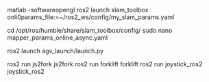 matlab -softwareopengl
ros2 launch slam_toolbox onli0params_file:=~/ros2_ws/config/my_slam_params.yaml	


cd /opt/ros/humble/share/slam_toolbox/config/
sudo nano mapper_params_online_async.yaml 



 ros2 launch agv_launch/launch.py 

ros2 run js2fork js2fork 
ros2 run forklift forklift 
ros2 run joystick_ros2 joystick_ros2
